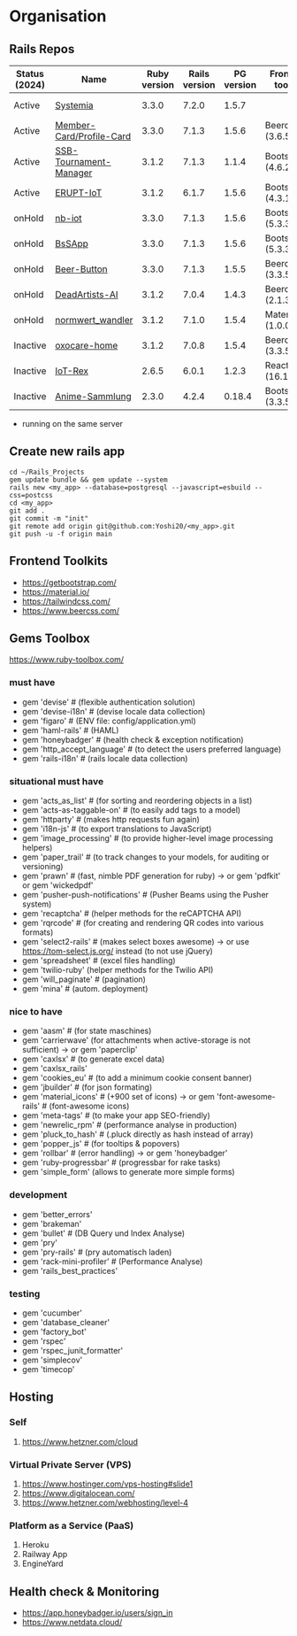 # Organisation

## Rails Repos

| Status (2024) | Name | Ruby version | Rails version | PG version | Frontend toolkit | javascript | host |
| ------------- | ---- | ------------ | ------------- | ---------- | ---------------- | ---------- | ---- |
| Active | [Systemia](https://github.com/Yoshi20/Systemia) | 3.3.0 | 7.2.0 | 1.5.7 | | esbuild | Hetzner (~0€)* |
| Active | [Member-Card/Profile-Card](https://github.com/Embedded-Science/member-card) | 3.3.0 | 7.1.3 | 1.5.6 | Beercss (3.6.5) | esbuild | Hetzner (~6.5€) |
| Active | [SSB-Tournament-Manager](https://github.com/Yoshi20/SSB-Tournament-Manager) | 3.1.2 | 7.1.3 | 1.1.4 | Bootstrap (4.6.2) | asset pipeline | heroku.com ($16) |
| Active | [ERUPT-IoT](https://github.com/Yoshi20/ERUPT-IoT) | 3.1.2 | 6.1.7 | 1.5.6 | Bootstrap (4.3.1) | asset pipeline | Hetzner (~4€) |
| onHold | [nb-iot](https://github.com/Embedded-Science/nb-iot) | 3.3.0 | 7.1.3 | 1.5.6 | Bootstrap (5.3.3) | esbuild | Hetzner (by lv) |
| onHold | [BsSApp](https://github.com/Yoshi20/bssapp) | 3.3.0 | 7.1.3 | 1.5.6 | Bootstrap (5.3.3) | esbuild | Hetzner (~4€) |
| onHold | [Beer-Button](https://github.com/Yoshi20/Beer-Button) | 3.3.0 | 7.1.3 | 1.5.5 | Beercss (3.3.5) | esbuild | Hetzner (~0€)* |
| onHold | [DeadArtists-AI](https://github.com/Yoshi20/DeadArtists-Ai) | 3.1.2 | 7.0.4 | 1.4.3 | Beercss (2.1.3) | esbuild | |
| onHold | [normwert_wandler](https://github.com/Embedded-Science/normwert_wandler) | 3.1.2 | 7.1.0 | 1.5.4 | Materialize (1.0.0) | asset pipeline | Hetzner (~4.5€)* |
| Inactive | [oxocare-home](https://github.com/Embedded-Science/oxocare-home) | 3.1.2 | 7.0.8 | 1.5.4 | Beercss (3.3.5) | esbuild | |
| Inactive | [IoT-Rex](https://github.com/Yoshi20/IoT-Rex) | 2.6.5 | 6.0.1 | 1.2.3 | React (16.11.0) | asset pipeline | |
| Inactive | [Anime-Sammlung](https://github.com/Yoshi20/Anime-Sammlung) | 2.3.0 | 4.2.4 | 0.18.4 | Bootstrap (3.3.5) | asset pipeline | |

* running on the same server

## Create new rails app

```
cd ~/Rails_Projects
gem update bundle && gem update --system
rails new <my_app> --database=postgresql --javascript=esbuild --css=postcss
cd <my_app>
git add .
git commit -m "init"
git remote add origin git@github.com:Yoshi20/<my_app>.git
git push -u -f origin main
```

## Frontend Toolkits

- https://getbootstrap.com/
- https://material.io/
- https://tailwindcss.com/
- https://www.beercss.com/

## Gems Toolbox

https://www.ruby-toolbox.com/

### must have

- gem 'devise' # (flexible authentication solution)
- gem 'devise-i18n' # (devise locale data collection)
- gem 'figaro' # (ENV file: config/application.yml)
- gem 'haml-rails' # (HAML)
- gem 'honeybadger' # (health check & exception notification)
- gem 'http_accept_language' # (to detect the users preferred language)
- gem 'rails-i18n' # (rails locale data collection)

### situational must have

- gem 'acts_as_list' # (for sorting and reordering objects in a list)
- gem 'acts-as-taggable-on' # (to easily add tags to a model)
- gem 'httparty' # (makes http requests fun again)
- gem 'i18n-js' # (to export translations to JavaScript)
- gem 'image_processing' # (to provide higher-level image processing helpers)
- gem 'paper_trail' # (to track changes to your models, for auditing or versioning)
- gem 'prawn' # (fast, nimble PDF generation for ruby) -> or gem 'pdfkit' or gem 'wickedpdf'
- gem 'pusher-push-notifications' # (Pusher Beams using the Pusher system)
- gem 'recaptcha' # (helper methods for the reCAPTCHA API)
- gem 'rqrcode' # (for creating and rendering QR codes into various formats)
- gem 'select2-rails' # (makes select boxes awesome) -> or use https://tom-select.js.org/ instead (to not use jQuery)
- gem 'spreadsheet' # (excel files handling)
- gem 'twilio-ruby' (helper methods for the Twilio API)
- gem 'will_paginate' # (pagination)
- gem 'mina' # (autom. deployment)

### nice to have

- gem 'aasm' # (for state maschines)
- gem 'carrierwave' (for attachments when active-storage is not sufficient) -> or gem 'paperclip'
- gem 'caxlsx' # (to generate excel data)
- gem 'caxlsx_rails'
- gem 'cookies_eu' # (to add a minimum cookie consent banner)
- gem 'jbuilder' # (for json formating)
- gem 'material_icons' # (+900 set of icons) -> or gem 'font-awesome-rails' # (font-awesome icons)
- gem 'meta-tags' # (to make your app SEO-friendly)
- gem 'newrelic_rpm' # (performance analyse in production)
- gem 'pluck_to_hash' # (.pluck directly as hash instead of array)
- gem 'popper_js' # (for tooltips & popovers)
- gem 'rollbar' # (error handling) -> or gem 'honeybadger'
- gem 'ruby-progressbar' # (progressbar for rake tasks)
- gem 'simple_form' (allows to generate more simple forms)

### development

- gem 'better_errors'
- gem 'brakeman'
- gem 'bullet' # (DB Query und Index Analyse)
- gem 'pry'
- gem 'pry-rails' # (pry automatisch laden)
- gem 'rack-mini-profiler' # (Performance Analyse)
- gem 'rails_best_practices'

### testing

- gem 'cucumber'
- gem 'database_cleaner'
- gem 'factory_bot'
- gem 'rspec'
- gem 'rspec_junit_formatter'
- gem 'simplecov'
- gem 'timecop'

## Hosting

### Self

1. https://www.hetzner.com/cloud

### Virtual Private Server (VPS)

1. https://www.hostinger.com/vps-hosting#slide1
2. https://www.digitalocean.com/
3. https://www.hetzner.com/webhosting/level-4

### Platform as a Service (PaaS)

1. Heroku
2. Railway App
3. EngineYard

## Health check & Monitoring

- https://app.honeybadger.io/users/sign_in
- https://www.netdata.cloud/
